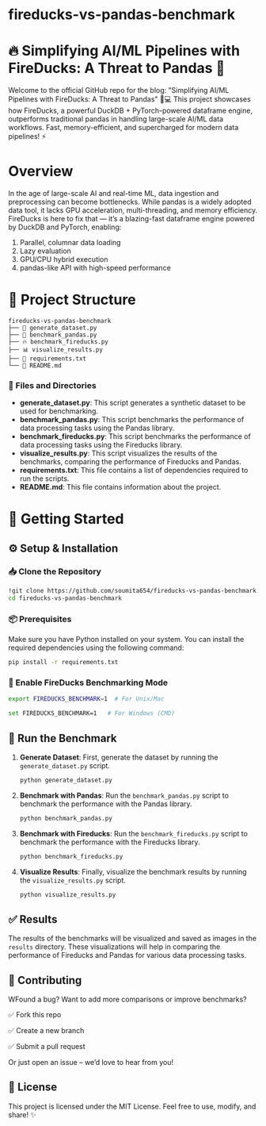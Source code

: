 # fireducks-vs-pandas-benchmark
# 🔥 Simplifying AI/ML Pipelines with FireDucks: A Threat to Pandas 🐼

Welcome to the official GitHub repo for the blog:
"Simplifying AI/ML Pipelines with FireDucks: A Threat to Pandas" 🧠💻
This project showcases how FireDucks, a powerful DuckDB + PyTorch-powered dataframe engine, outperforms traditional pandas in handling large-scale AI/ML data workflows. Fast, memory-efficient, and supercharged for modern data pipelines! ⚡


# Overview
In the age of large-scale AI and real-time ML, data ingestion and preprocessing can become bottlenecks. While pandas is a widely adopted data tool, it lacks GPU acceleration, multi-threading, and memory efficiency.
FireDucks is here to fix that — it’s a blazing-fast dataframe engine powered by DuckDB and PyTorch, enabling:

1) Parallel, columnar data loading
2) Lazy evaluation
3) GPU/CPU hybrid execution
4) pandas-like API with high-speed performance

# 📁 Project Structure
```
fireducks-vs-pandas-benchmark
├── 🐍 generate_dataset.py
├── 🐼 benchmark_pandas.py
├── 🔥 benchmark_fireducks.py
├── 📊 visualize_results.py
├── 📄 requirements.txt
└── 📘 README.md
```

### 📂 Files and Directories

- **generate_dataset.py**: This script generates a synthetic dataset to be used for benchmarking.
- **benchmark_pandas.py**: This script benchmarks the performance of data processing tasks using the Pandas library.
- **benchmark_fireducks.py**: This script benchmarks the performance of data processing tasks using the Fireducks library.
- **visualize_results.py**: This script visualizes the results of the benchmarks, comparing the performance of Fireducks and Pandas.
- **requirements.txt**: This file contains a list of dependencies required to run the scripts.
- **README.md**: This file contains information about the project.

# 🚀 Getting Started

## ⚙️ Setup & Installation

### 📥 Clone the Repository
```bash
!git clone https://github.com/soumita654/fireducks-vs-pandas-benchmark.git
cd fireducks-vs-pandas-benchmark
```
### 📦 Prerequisites

Make sure you have Python installed on your system. You can install the required dependencies using the following command:

```bash
pip install -r requirements.txt
```
### 🧪 Enable FireDucks Benchmarking Mode

```bash
export FIREDUCKS_BENCHMARK=1  # For Unix/Mac

set FIREDUCKS_BENCHMARK=1   # For Windows (CMD)
```
## 🧪 Run the Benchmark

1. **Generate Dataset**: First, generate the dataset by running the `generate_dataset.py` script.

    ```bash
    python generate_dataset.py
    ```

2. **Benchmark with Pandas**: Run the `benchmark_pandas.py` script to benchmark the performance with the Pandas library.

    ```bash
    python benchmark_pandas.py
    ```

3. **Benchmark with Fireducks**: Run the `benchmark_fireducks.py` script to benchmark the performance with the Fireducks library.

    ```bash
    python benchmark_fireducks.py
    ```

4. **Visualize Results**: Finally, visualize the benchmark results by running the `visualize_results.py` script.

    ```bash
    python visualize_results.py
    ```

## ✅ Results

The results of the benchmarks will be visualized and saved as images in the `results` directory. These visualizations will help in comparing the performance of Fireducks and Pandas for various data processing tasks.

## 🤝 Contributing

WFound a bug? Want to add more comparisons or improve benchmarks?

✅ Fork this repo

✅ Create a new branch

✅ Submit a pull request

Or just open an issue – we’d love to hear from you!

## 📄 License
This project is licensed under the MIT License. 
Feel free to use, modify, and share! ✨
